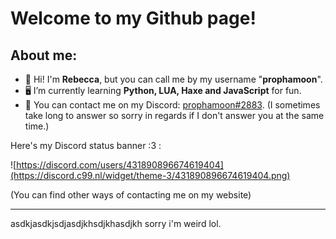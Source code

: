 # Welcome to my Github page!

## About me:
- 👋 Hi! I'm **Rebecca**, but you can call me by my username "**prophamoon**".
- 🖥️ I’m currently learning **Python, LUA, Haxe and JavaScript** for fun.
- 💬 You can contact me on my Discord: [prophamoon#2883](https://discord.com/users/431890896674619404).
(I sometimes take long to answer so sorry in regards if I don't answer you at the same time.)

Here's my Discord status banner :3 :

![https://discord.com/users/431890896674619404](https://discord.c99.nl/widget/theme-3/431890896674619404.png)

(You can find other ways of contacting me on my website)

-----------
asdkjasdkjsdjasdjkhsdjkhasdjkh sorry i'm weird lol.
